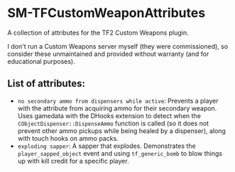 # SM-TFCustomWeaponAttributes
A collection of attributes for the TF2 Custom Weapons plugin.

I don't run a Custom Weapons server myself (they were commissioned), so consider these unmaintained and provided without warranty (and for educational purposes).

## List of attributes:

* `no secondary ammo from dispensers while active`:  Prevents a player with the attribute from acquiring ammo for their secondary weapon.  Uses gamedata with the DHooks extension to detect when the `CObjectDispenser::DispenseAmmo` function is called (so it does not prevent other ammo pickups while being healed by a dispenser), along with touch hooks on ammo packs.
* `exploding sapper`:  A sapper that explodes.  Demonstrates the `player_sapped_object` event and using `tf_generic_bomb` to blow things up with kill credit for a specific player.

